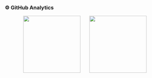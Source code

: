 ### ⚙️ GitHub Analytics

<p align="center">
    <img
         height="180em"
         align="center"
         src="https://github-readme-stats.bertan-karacora.vercel.app/api?username=bertan-karacora&include_all_commits=true&count_private=true&custom_title=My+GitHub+Stats&show_icons=true&theme=dark&bg_color=00000000"
    />
    &nbsp
    &nbsp
    &nbsp
    <img
         height="180em"
         align="center"
         src="https://github-readme-stats.bertan-karacora.vercel.app/api/top-langs/?username=bertan-karacora&langs_count=6&hide=c,shell,java,cmake,makefile&size_weight=0.1&count_weight=0.9&layout=compact&theme=dark&bg_color=00000000"
    />
</p>
